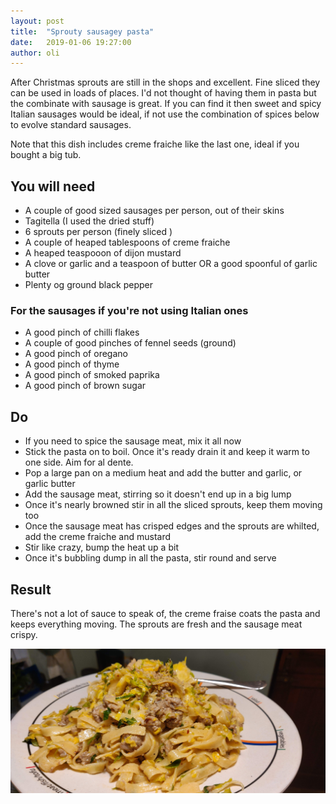```yaml
---
layout: post
title:  "Sprouty sausagey pasta"
date:   2019-01-06 19:27:00
author: oli
---
```


After Christmas sprouts are still in the shops and excellent.  Fine sliced they can be used in loads of places.  I'd not thought of having them in pasta but the combinate with sausage is great.  If you can find it then sweet and spicy Italian sausages would be ideal, if not use the combination of spices below to evolve standard sausages.

Note that this dish includes creme fraiche like the last one, ideal if you bought a big tub.

## You will need

* A couple of good sized sausages per person, out of their skins
* Tagitella (I used the dried stuff)
* 6 sprouts per person (finely sliced )
* A couple of heaped tablespoons of creme fraiche
* A heaped teaspooon of dijon mustard
* A clove or garlic and a teaspoon of butter OR a good spoonful of garlic butter
* Plenty og ground black pepper

### For the sausages if you're not using Italian ones

* A good pinch of chilli flakes
* A couple of good pinches of fennel seeds (ground)
* A good pinch of oregano
* A good pinch of thyme
* A good pinch of smoked paprika
* A good pinch of brown sugar

## Do

* If you need to spice the sausage meat, mix it all now
* Stick the pasta on to boil.  Once it's ready drain it and keep it warm to one side.  Aim for al dente.
* Pop a large pan on a medium heat and add the butter and garlic, or garlic butter
* Add the sausage meat, stirring so it doesn't end up in a big lump
* Once it's nearly browned stir in all the sliced sprouts, keep them moving too
* Once the sausage meat has crisped edges and the sprouts are whilted, add the creme fraiche and mustard
* Stir like crazy, bump the heat up a bit
* Once it's bubbling dump in all the pasta, stir round and serve


## Result

There's not a lot of sauce to speak of, the creme fraise coats the pasta and keeps everything moving.  The sprouts are fresh and the sausage meat crispy.

![GET IN MY FACE](/images/sprouty-pasta.jpg)